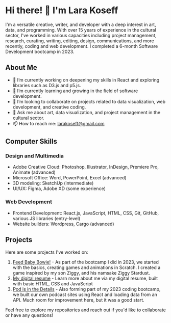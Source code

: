 # Hi there! 👋 I'm Lara Koseff

I'm a versatile creative, writer, and developer with a deep interest in art, data, and programming. With over 15 years of experience in the cultural sector, I've worked in various capacities including project management, research, curating, writing, editing, design, communications, and more recently, coding and web development. I completed a 6-month Software Development bootcamp in 2023.

## About Me

- 🔭 I’m currently working on deepening my skills in React and exploring libraries such as D3.js and p5.js.
- 🌱 I’m currently learning and growing in the field of software development.
- 👯 I’m looking to collaborate on projects related to data visualization, web development, and creative coding.
- 💬 Ask me about art, data visualization, and project management in the cultural sector.
- 📫 How to reach me: [larakoseff@gmail.com](mailto:larakoseff@gmail.com)

## Computer Skills

### Design and Multimedia
- Adobe Creative Cloud: Photoshop, Illustrator, InDesign, Premiere Pro, Animate (advanced)
- Microsoft Office: Word, PowerPoint, Excel (advanced)
- 3D modeling: SketchUp (intermediate)
- UI/UX: Figma, Adobe XD (some experience)

### Web Development
- Frontend Development: React.js, JavaScript, HTML, CSS, Git, GitHub, various JS libraries (entry-level)
- Website builders: Wordpress, Cargo (advanced)

## Projects

Here are some projects I've worked on:

1. [Feed Baby Bowie!]([link-to-project](https://scratch.mit.edu/projects/861818624/)) - As part of the bootcamp I did in 2023, we started with the basics, creating games and animations in Scratch. I created a game inspired by my son Ziggy, and his namsake Ziggy Stardust.  
2. [My digital resume]([link-to-project](https://larakoseff.github.io/)) - Learn more about me via my digital resume, built with basic HTML, CSS and JavaScript 
3. [Pod is in the Details]([link-to-project](https://subtle-croissant-aa7f9d.netlify.app/)) - Also forming part of my 2023 coding bootcamp, we built our own podcast sites using React and loading data from an API. Much room for improvement here, but it was a good start. 

Feel free to explore my repositories and reach out if you'd like to collaborate or have any questions!
